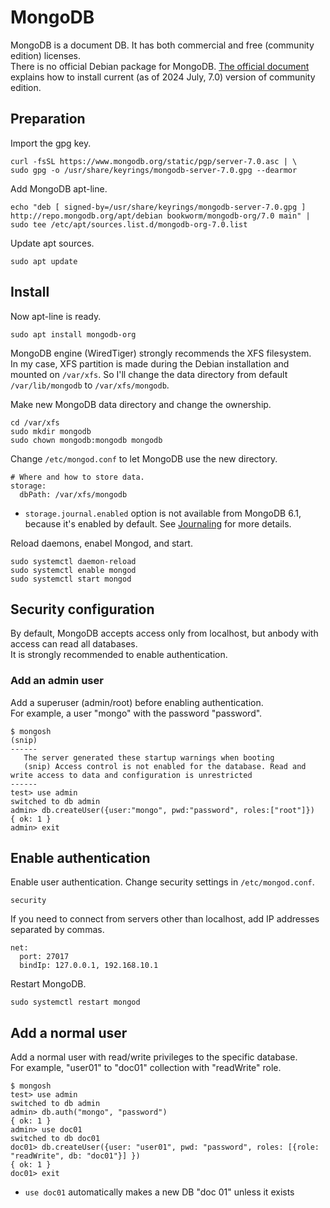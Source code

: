 # MongoDB

MongoDB is a document DB. It has both commercial and free (community edition) licenses.  
There is no official Debian package for MongoDB. [The official document](https://www.mongodb.com/docs/manual/tutorial/install-mongodb-on-debian/) explains how to install current (as of 2024 July, 7.0) version of community edition.

## Preparation

Import the gpg key.

```console
curl -fsSL https://www.mongodb.org/static/pgp/server-7.0.asc | \
sudo gpg -o /usr/share/keyrings/mongodb-server-7.0.gpg --dearmor
```

Add MongoDB apt-line.

```console
echo "deb [ signed-by=/usr/share/keyrings/mongodb-server-7.0.gpg ] http://repo.mongodb.org/apt/debian bookworm/mongodb-org/7.0 main" | sudo tee /etc/apt/sources.list.d/mongodb-org-7.0.list
```

Update apt sources.

```console
sudo apt update
```

## Install

Now apt-line is ready.

```console
sudo apt install mongodb-org
```

MongoDB engine (WiredTiger) strongly recommends the XFS filesystem.  
In my case, XFS partition is made during the Debian installation and mounted on `/var/xfs`. So I'll change the data directory from default `/var/lib/mongodb` to `/var/xfs/mongodb`.

Make new MongoDB data directory and change the ownership.

```console
cd /var/xfs
sudo mkdir mongodb
sudo chown mongodb:mongodb mongodb
```

Change `/etc/mongod.conf` to let MongoDB use the new directory.

```config
# Where and how to store data.
storage:
  dbPath: /var/xfs/mongodb
```

- `storage.journal.enabled` option is not available from MongoDB 6.1, because it's enabled by default. See [Journaling](https://www.mongodb.com/docs/manual/core/journaling/) for more details.

Reload daemons, enabel Mongod, and start.

```console
sudo systemctl daemon-reload
sudo systemctl enable mongod
sudo systemctl start mongod
```

## Security configuration

By default, MongoDB accepts access only from localhost, but anbody with access can read all databases.  
It is strongly recommended to enable authentication.

### Add an admin user

Add a superuser (admin/root) before enabling authentication.  
For example, a user "mongo" with the password "password".

```console
$ mongosh
(snip)
------
   The server generated these startup warnings when booting
   (snip) Access control is not enabled for the database. Read and write access to data and configuration is unrestricted
------
test> use admin
switched to db admin
admin> db.createUser({user:"mongo", pwd:"password", roles:["root"]})
{ ok: 1 }
admin> exit
```

## Enable authentication

Enable user authentication. Change security settings in `/etc/mongod.conf`.

```config
security
```

If you need to connect from servers other than localhost, add IP addresses separated by commas.

```config
net:
  port: 27017
  bindIp: 127.0.0.1, 192.168.10.1
```

Restart MongoDB.

```console
sudo systemctl restart mongod
```

## Add a normal user

Add a normal user with read/write privileges to the specific database.  
For example, "user01" to "doc01" collection with "readWrite" role.

```console
$ mongosh
test> use admin
switched to db admin
admin> db.auth("mongo", "password")
{ ok: 1 }
admin> use doc01
switched to db doc01
doc01> db.createUser({user: "user01", pwd: "password", roles: [{role: "readWrite", db: "doc01"}] })
{ ok: 1 }
doc01> exit
```

- `use doc01` automatically makes a new DB "doc 01" unless it exists
